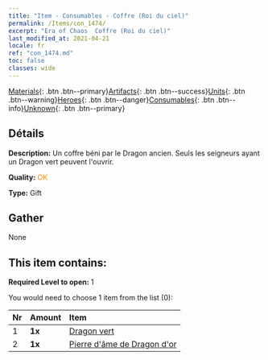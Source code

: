 ```yaml
---
title: "Item - Consumables - Coffre (Roi du ciel)"
permalink: /Items/con_1474/
excerpt: "Era of Chaos  Coffre (Roi du ciel)"
last_modified_at: 2021-04-21
locale: fr
ref: "con_1474.md"
toc: false
classes: wide
---
```

 [Materials](/fr/Items/){: .btn .btn--primary}[Artifacts](/fr/Items/Artifacts/){: .btn .btn--success}[Units](/fr/Items/Units/){: .btn .btn--warning}[Heroes](/fr/Items/Heroes/){: .btn .btn--danger}[Consumables](/fr/Items/Consumables/){: .btn .btn--info}[Unknown](/fr/Items/Unknown/){: .btn .btn--primary}

## Détails
 **Description:** Un coffre béni par le Dragon ancien. Seuls les seigneurs ayant un Dragon vert peuvent l'ouvrir.

 **Quality:** <span style="color: #FF8C00">OK</span>

 **Type:** Gift

## Gather

  None

## This item contains:

 **Required Level to open:** 1

 You would need to choose 1 item from the list (0):

  | Nr | Amount |     Item    |
  |:---|:-------|:------------|
  | 1 |  **1x** | [Dragon vert](/fr/Items/unt_205/) |  | 
  | 2 |  **1x** | [Pierre d'âme de Dragon d'or](/fr/Items/unt_295/) |  | 
